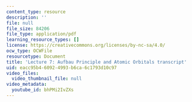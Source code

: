 ```yaml
---
content_type: resource
description: ''
file: null
file_size: 84206
file_type: application/pdf
learning_resource_types: []
license: https://creativecommons.org/licenses/by-nc-sa/4.0/
ocw_type: OCWFile
resourcetype: Document
title: 'Lecture 7: Aufbau Principle and Atomic Orbitals transcript'
uid: eacc95b4-6092-4993-b6ca-6c1793d10c97
video_files:
  video_thumbnail_file: null
video_metadata:
  youtube_id: bhPMi2IvZXs
---
```

